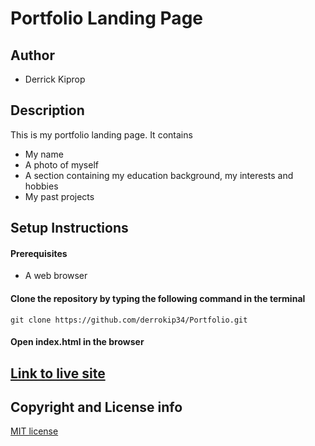 # Portfolio Landing Page

## Author
- Derrick Kiprop

## Description

This is my portfolio landing page. It contains
- My name
- A photo of myself
- A section containing my education background, my interests and hobbies
- My past projects

## Setup Instructions
#### Prerequisites
- A web browser

#### Clone the repository by typing the following command in the terminal
`git clone https://github.com/derrokip34/Portfolio.git`

#### Open index.html in the browser

## [Link to live site](https://derrokip34.github.io/Portfolio/)

## Copyright and License info

[MIT license](https://github.com/derrokip34/Portfolio/blob/master/license.md)